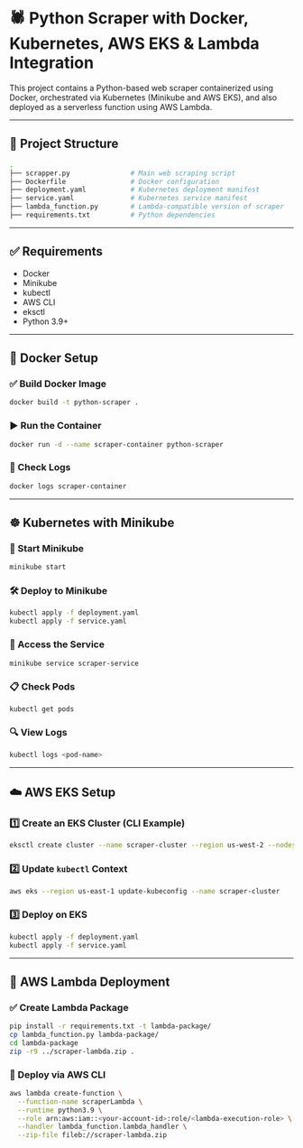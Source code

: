 
# 🕷️ Python Scraper with Docker, Kubernetes, AWS EKS & Lambda Integration

This project contains a Python-based web scraper containerized using Docker, orchestrated via Kubernetes (Minikube and AWS EKS), and also deployed as a serverless function using AWS Lambda.

---

## 📁 Project Structure

```bash
.
├── scrapper.py               # Main web scraping script
├── Dockerfile                # Docker configuration
├── deployment.yaml           # Kubernetes deployment manifest
├── service.yaml              # Kubernetes service manifest
├── lambda_function.py        # Lambda-compatible version of scraper
├── requirements.txt          # Python dependencies
```

---
## ✅ Requirements

- Docker
- Minikube
- kubectl
- AWS CLI
- eksctl
- Python 3.9+

---
## 🐳 Docker Setup

### ✅ Build Docker Image

```bash
docker build -t python-scraper .
```

### ▶️ Run the Container

```bash
docker run -d --name scraper-container python-scraper
```

### 🔎 Check Logs

```bash
docker logs scraper-container
```

---

## ☸️ Kubernetes with Minikube

### 🚀 Start Minikube

```bash
minikube start
```

### 🛠️ Deploy to Minikube

```bash
kubectl apply -f deployment.yaml
kubectl apply -f service.yaml
```

### 📡 Access the Service

```bash
minikube service scraper-service
```

### 📋 Check Pods

```bash
kubectl get pods
```

### 🔍 View Logs

```bash
kubectl logs <pod-name>
```

---

## ☁️ AWS EKS Setup

### 1️⃣ Create an EKS Cluster (CLI Example)

```bash
eksctl create cluster --name scraper-cluster --region us-west-2 --nodes 2
```

### 2️⃣ Update `kubectl` Context

```bash
aws eks --region us-east-1 update-kubeconfig --name scraper-cluster
```

### 3️⃣ Deploy on EKS

```bash
kubectl apply -f deployment.yaml
kubectl apply -f service.yaml
```

---


## 🦥 AWS Lambda Deployment

### ✅ Create Lambda Package

```bash
pip install -r requirements.txt -t lambda-package/
cp lambda_function.py lambda-package/
cd lambda-package
zip -r9 ../scraper-lambda.zip .
```

### 🚀 Deploy via AWS CLI

```bash
aws lambda create-function \
  --function-name scraperLambda \
  --runtime python3.9 \
  --role arn:aws:iam::<your-account-id>:role/<lambda-execution-role> \
  --handler lambda_function.lambda_handler \
  --zip-file fileb://scraper-lambda.zip
```
